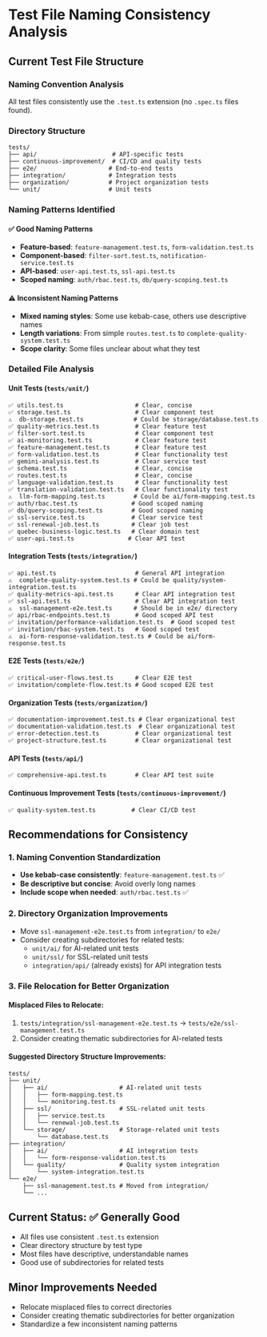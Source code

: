 # Test File Naming Consistency Analysis

## Current Test File Structure

### Naming Convention Analysis
All test files consistently use the `.test.ts` extension (no `.spec.ts` files found).

### Directory Structure
```plaintext
tests/
├── api/                     # API-specific tests
├── continuous-improvement/  # CI/CD and quality tests
├── e2e/                    # End-to-end tests
├── integration/            # Integration tests
├── organization/           # Project organization tests
└── unit/                   # Unit tests
```

### Naming Patterns Identified

#### ✅ Good Naming Patterns
- **Feature-based**: `feature-management.test.ts`, `form-validation.test.ts`
- **Component-based**: `filter-sort.test.ts`, `notification-service.test.ts`
- **API-based**: `user-api.test.ts`, `ssl-api.test.ts`
- **Scoped naming**: `auth/rbac.test.ts`, `db/query-scoping.test.ts`

#### ⚠️ Inconsistent Naming Patterns
- **Mixed naming styles**: Some use kebab-case, others use descriptive names
- **Length variations**: From simple `routes.test.ts` to `complete-quality-system.test.ts`
- **Scope clarity**: Some files unclear about what they test

### Detailed File Analysis

#### Unit Tests (`tests/unit/`)
```plaintext
✅ utils.test.ts                    # Clear, concise
✅ storage.test.ts                  # Clear component test
⚠️  db-storage.test.ts              # Could be storage/database.test.ts
✅ quality-metrics.test.ts          # Clear feature test
✅ filter-sort.test.ts              # Clear component test
✅ ai-monitoring.test.ts            # Clear feature test
✅ feature-management.test.ts       # Clear feature test
✅ form-validation.test.ts          # Clear functionality test
✅ gemini-analysis.test.ts          # Clear service test
✅ schema.test.ts                   # Clear, concise
✅ routes.test.ts                   # Clear, concise
✅ language-validation.test.ts      # Clear functionality test
✅ translation-validation.test.ts   # Clear functionality test
⚠️  llm-form-mapping.test.ts        # Could be ai/form-mapping.test.ts
✅ auth/rbac.test.ts               # Good scoped naming
✅ db/query-scoping.test.ts        # Good scoped naming
✅ ssl-service.test.ts             # Clear service test
✅ ssl-renewal-job.test.ts         # Clear job test
✅ quebec-business-logic.test.ts   # Clear domain test
✅ user-api.test.ts               # Clear API test
```

#### Integration Tests (`tests/integration/`)
```plaintext
✅ api.test.ts                      # General API integration
⚠️  complete-quality-system.test.ts # Could be quality/system-integration.test.ts
✅ quality-metrics-api.test.ts      # Clear API integration test
✅ ssl-api.test.ts                  # Clear API integration test
⚠️  ssl-management-e2e.test.ts      # Should be in e2e/ directory
✅ api/rbac-endpoints.test.ts       # Good scoped API test
✅ invitation/performance-validation.test.ts  # Good scoped test
✅ invitation/rbac-system.test.ts   # Good scoped test
⚠️  ai-form-response-validation.test.ts # Could be ai/form-response.test.ts
```

#### E2E Tests (`tests/e2e/`)
```plaintext
✅ critical-user-flows.test.ts      # Clear E2E test
✅ invitation/complete-flow.test.ts # Good scoped E2E test
```

#### Organization Tests (`tests/organization/`)
```plaintext
✅ documentation-improvement.test.ts # Clear organizational test
✅ documentation-validation.test.ts  # Clear organizational test
✅ error-detection.test.ts          # Clear organizational test
✅ project-structure.test.ts        # Clear organizational test
```

#### API Tests (`tests/api/`)
```plaintext
✅ comprehensive-api.test.ts        # Clear API test suite
```

#### Continuous Improvement Tests (`tests/continuous-improvement/`)
```plaintext
✅ quality-system.test.ts          # Clear CI/CD test
```

## Recommendations for Consistency

### 1. Naming Convention Standardization
- **Use kebab-case consistently**: `feature-management.test.ts` ✅
- **Be descriptive but concise**: Avoid overly long names
- **Include scope when needed**: `auth/rbac.test.ts` ✅

### 2. Directory Organization Improvements
- Move `ssl-management-e2e.test.ts` from `integration/` to `e2e/`
- Consider creating subdirectories for related tests:
  - `unit/ai/` for AI-related unit tests
  - `unit/ssl/` for SSL-related unit tests
  - `integration/api/` (already exists) for API integration tests

### 3. File Relocation for Better Organization

#### Misplaced Files to Relocate:
1. `tests/integration/ssl-management-e2e.test.ts` → `tests/e2e/ssl-management.test.ts`
2. Consider creating thematic subdirectories for AI-related tests

#### Suggested Directory Structure Improvements:
```plaintext
tests/
├── unit/
│   ├── ai/                    # AI-related unit tests
│   │   ├── form-mapping.test.ts
│   │   └── monitoring.test.ts
│   ├── ssl/                   # SSL-related unit tests
│   │   ├── service.test.ts
│   │   └── renewal-job.test.ts
│   └── storage/               # Storage-related unit tests
│       └── database.test.ts
├── integration/
│   ├── ai/                    # AI integration tests
│   │   └── form-response-validation.test.ts
│   └── quality/               # Quality system integration
│       └── system-integration.test.ts
└── e2e/
    ├── ssl-management.test.ts # Moved from integration/
    └── ...
```

## Current Status: ✅ Generally Good
- All files use consistent `.test.ts` extension
- Clear directory structure by test type
- Most files have descriptive, understandable names
- Good use of subdirectories for related tests

## Minor Improvements Needed
- Relocate misplaced files to correct directories
- Consider creating thematic subdirectories for better organization
- Standardize a few inconsistent naming patterns